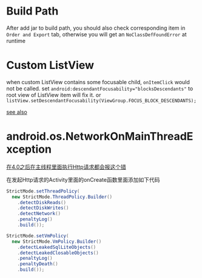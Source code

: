 Build Path
==========
After add jar to build path, you should also check corresponding item in `Order and Export` tab, otherwise you will get an `NoClassDefFoundError` at runtime

Custom ListView
===============
when custom ListView contains some focusable child, `onItemClick` would not be called.
set `android:descendantFocusability="blocksDescendants"` to root view of ListView item will fix it.
or `listView.setDescendantFocusability(ViewGroup.FOCUS_BLOCK_DESCENDANTS);`

[see also](http://www.cnblogs.com/ycmoon/archive/2011/04/25/2027728.html)


android.os.NetworkOnMainThreadException
=======================================
[在4.0之后在主线程里面执行Http请求都会报这个错](http://www.android100.org/html/201302/15/1500.html)

在发起Http请求的Activity里面的onCreate函数里面添加如下代码

```java
StrictMode.setThreadPolicy(
  new StrictMode.ThreadPolicy.Builder()
    .detectDiskReads()
    .detectDiskWrites()
    .detectNetwork()
    .penaltyLog()
    .build());

StrictMode.setVmPolicy(
  new StrictMode.VmPolicy.Builder()
    .detectLeakedSqlLiteObjects()
    .detectLeakedClosableObjects()
    .penaltyLog()
    .penaltyDeath()
    .build());
```
